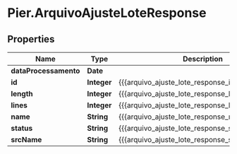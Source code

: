 # Pier.ArquivoAjusteLoteResponse

## Properties
Name | Type | Description | Notes
------------ | ------------- | ------------- | -------------
**dataProcessamento** | **Date** |  | [optional] 
**id** | **Integer** | {{{arquivo_ajuste_lote_response_id_value}}} | [optional] 
**length** | **Integer** | {{{arquivo_ajuste_lote_response_length_value}}} | [optional] 
**lines** | **Integer** | {{{arquivo_ajuste_lote_response_lines_value}}} | [optional] 
**name** | **String** | {{{arquivo_ajuste_lote_response_name_value}}} | [optional] 
**status** | **String** | {{{arquivo_ajuste_lote_response_status_value}}} | [optional] 
**srcName** | **String** | {{{arquivo_ajuste_lote_response_srcName_value}}} | [optional] 


